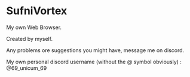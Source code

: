 # SufniVortex
My own Web Browser.

Created by myself.

Any problems ore suggestions you might have, message me on discord.

My own personal discord username (without the @ symbol obviously) : @69_unicum_69
